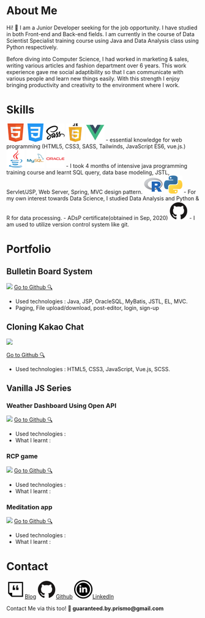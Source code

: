 # About Me
<article id="about">

Hi! 🧐 I am a Junior Developer seeking for the job opportunity. I have studied in both Front-end and Back-end fields. I am currently in the course of Data Scientist Specialist training course using Java and Data Analysis class using Python respectively. 

Before diving into Computer Science, I had worked in marketing & sales, writing various articles and fashion department over 6 years. This work experience gave me social adaptibility so that I can communicate with various people and learn new things easily. With this strength I enjoy bringing productivity and creativity to the environment where I work.
</article>

# Skills
<img src="images/html.png" alter="html" />
<img src="images/css.png" alter="css"/>
<img src="images/sass.png" alter="sass" />
<img src="images/javascript.png" alter="javascript"/>
<img src="images/vuejs.png" alter="vuejs"/>
- essential knowledge for web programming (HTML5, CSS3, SASS, Tailwinds, JavaScript ES6, vue.js.)

<img src="images/java.png" alter="java"/>
<img src="images/mysql.png" alter="mysql" />
<img src="images/oracle.png" alter="oracle" />
- I took 4 months of intensive java programming training course and learnt SQL query, data base modeling, JSTL, Servlet/JSP, Web Server, Spring, MVC design pattern.

<img src="images/r.png" alter="r"/>
<img src="images/python.png" alter="python" />
- For my own interest towards Data Science, I studied Data Analysis and Python & R for data processing. 
- ADsP certificate(obtained in Sep, 2020) 

<img src="images/github.png" alter="github" />
- I am used to utilize version control system like git. 

# Portfolio
<article id="portfolio">
<h2>Bulletin Board System</h2>
<a href="https://placeholder.com"><img src="https://via.placeholder.com/500x150.png?text=BBS+Display+Image"></a>
<a href="https://github.com/hannah26hannah/">Go to Github 🔍</a>
<ul>
    <li>Used technologies : Java, JSP, OracleSQL, MyBatis, JSTL, EL, MVC.</li>
    <li>Paging, File upload/download, post-editor, login, sign-up</li>
</ul>

<h2>Cloning Kakao Chat</h2>
<a href="https://placeholder.com"><img src="https://via.placeholder.com/500x150.png?text=Kakao+Display+Image"></a>

<a href="https://github.com/hannah26hannah/kakao">Go to Github 🔍</a>
<ul>
    <li>Used technologies : HTML5, CSS3, JavaScript, Vue.js, SCSS.</li>
</ul>

<h2>Vanilla JS Series</h2>
<h3>Weather Dashboard Using Open API</h3>
<a href="https://placeholder.com"><img src="https://via.placeholder.com/500x150.png?text=Vanilla+Display+Image"></a>
<a href="https://github.com/hannah26hannah/weather-app">Go to Github 🔍</a>
<ul>
    <li>Used technologies : </li>
    <li>What I learnt : </li>
</ul>

<h3>RCP game</h3>
<a href="https://placeholder.com"><img src="https://via.placeholder.com/500x150.png?text=Vanilla+Display+Image"></a>
<a href="https://github.com/hannah26hannah/Rock-paper-and-Scissors">Go to Github 🔍</a>
<ul>
    <li>Used technologies : </li>
    <li>What I learnt : </li>
</ul>
<h3>Meditation app</h3>
<a href="https://placeholder.com"><img src="https://via.placeholder.com/500x150.png?text=Vanilla+Display+Image"></a>
<a href="https://github.com/hannah26hannah/meditation-app">Go to Github 🔍</a>
<ul>
    <li>Used technologies : </li>
    <li>What I learnt : </li>
</ul>
</article>

# Contact
<article id="contact">
<a href="https://uiyoji-journal.tistory.com/"><img src="images/blog.png" alter="blog"/><span>Blog</span></a> 
<a href="https://github.com/hannah26hannah?tab=repositories"><img src="images/github.png" alter="blog"/><span>Github</span></a> 
<a href="https://www.linkedin.com/in/jeongwon-yoo/"><img src="images/linkedin.png" alter="linkedIn"/><span>LinkedIn</span></a> 

<p>Contact Me via this too! <strong>💌 guaranteed.by.prismo@gmail.com</strong></p>
</article>